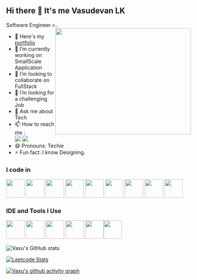 ## Hi there 👋 It's me Vasudevan LK

Software Engineer.>..
<img align="right" width="370" height="290" src="https://i.pinimg.com/originals/47/f0/34/47f0342cec72b800463bf003eac1257e.gif">
- 🔭 Here's my [portfolio](https://vasudevan-07.web.app/)                                                 
- 🌱 I’m currently working on SmallScale Application
- 👯 I’m looking to collaborate on FullStack
- 🤔 I’m looking for a challenging Job
- 💬 Ask me about Tech
- 📫 How to reach me :
<br />  [<img src="https://img.shields.io/badge/LinkedIn-0077B5?style=for-the-badge&logo=linkedin&logoColor=white" />](https://www.linkedin.com/in/VasuDevan/) [<img src="https://img.shields.io/badge/Discord-0077B5?style=for-the-badge&logo=discord&logoColor=white" />](https://discord.com/invite/WrPDTDMZAk)
- 😄 Pronouns: Techie
- ⚡ Fun fact: I know Designing.


### I code in
<img height="50" width="50" src="https://img.icons8.com/color/48/000000/python.png" />   <img height="50" width="50" src="https://img.icons8.com/color/48/000000/java-coffee-cup-logo.png" /> <img height="50" width="50" src="https://img.icons8.com/color/48/000000/html-5.png" /> <img height="50" width="50" src="https://img.icons8.com/color/48/000000/css3.png" />  <img height="50" width="50" src="https://img.icons8.com/color/48/000000/bootstrap.png" />
<img height="50" width="50" src="https://img.icons8.com/color/48/000000/javascript.png"/>
<img height="50" width="50" src="https://img.icons8.com/color/48/000000/react-native.png"/>
<img height="50" width="50" src="https://img.icons8.com/color/48/000000/flutter.png"/> <img height="50" width="50" src="https://img.icons8.com/color/48/000000/mysql-logo.png"/>

### IDE and Tools I Use
<img height="50" width="50" src="https://img.icons8.com/color/48/000000/visual-studio-code-2019.png"/> <img height="50" width="50" src="https://img.icons8.com/color/48/000000/android-studio.png"/> <img height="50" width="50" src="https://img.icons8.com/color/50/000000/git.png"/>   <img height="50" width="50" src="https://img.icons8.com/doodle/48/000000/adobe-illustrator.png"/> <img height="50" width="50" src="https://img.icons8.com/color/48/000000/figma--v1.png"/><img height="50" width="50" src="https://img.icons8.com/color/48/000000/canva--v1.png"/>



![Vasu's GitHub stats](https://github-readme-stats.vercel.app/api?username=vasudevanLK&theme=dark&show_icons=true&&hide=issues,contribs)

[![Leetcode Stats](https://leetcard.jacoblin.cool/VasudevanLK?ext=contest&theme=dark)](https://leetcode.com/VasudevanLK)

[![Vasu's github activity graph](https://github-readme-activity-graph.vercel.app/graph?username=vasudevanLK&bg_color=000000&color=ffffff&line=51f565&point=ffffff&area=true&hide_border=true)](https://github.com/ashutosh00710/github-readme-activity-graph)
